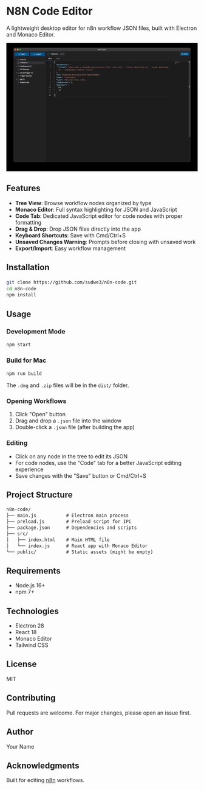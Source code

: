 # N8N Code Editor

A lightweight desktop editor for n8n workflow JSON files, built with Electron and Monaco Editor.

![N8N Code Editor](screenshot.png)

## Features

- **Tree View**: Browse workflow nodes organized by type
- **Monaco Editor**: Full syntax highlighting for JSON and JavaScript
- **Code Tab**: Dedicated JavaScript editor for code nodes with proper formatting
- **Drag & Drop**: Drop JSON files directly into the app
- **Keyboard Shortcuts**: Save with Cmd/Ctrl+S
- **Unsaved Changes Warning**: Prompts before closing with unsaved work
- **Export/Import**: Easy workflow management

## Installation

```bash
git clone https://github.com/sudwe3/n8n-code.git
cd n8n-code
npm install
```

## Usage

### Development Mode

```bash
npm start
```

### Build for Mac

```bash
npm run build
```

The `.dmg` and `.zip` files will be in the `dist/` folder.

### Opening Workflows

1. Click "Open" button
2. Drag and drop a `.json` file into the window
3. Double-click a `.json` file (after building the app)

### Editing

- Click on any node in the tree to edit its JSON
- For code nodes, use the "Code" tab for a better JavaScript editing experience
- Save changes with the "Save" button or Cmd/Ctrl+S

## Project Structure

```
n8n-code/
├── main.js           # Electron main process
├── preload.js        # Preload script for IPC
├── package.json      # Dependencies and scripts
├── src/
│   ├── index.html    # Main HTML file
│   └── index.js      # React app with Monaco Editor
└── public/           # Static assets (might be empty)
```

## Requirements

- Node.js 16+
- npm 7+

## Technologies

- Electron 28
- React 18
- Monaco Editor
- Tailwind CSS

## License

MIT

## Contributing

Pull requests are welcome. For major changes, please open an issue first.

## Author

Your Name

## Acknowledgments

Built for editing [n8n](https://n8n.io) workflows.